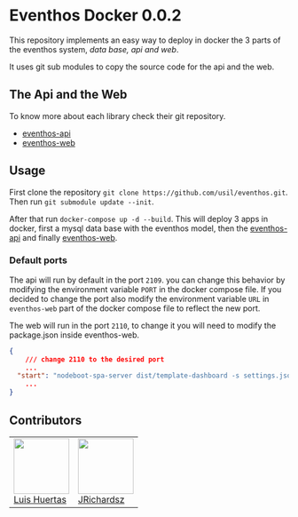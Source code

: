 # Eventhos Docker 0.0.2

This repository implements an easy way to deploy in docker the 3 parts of the eventhos system, _data base, api and web_.

It uses git sub modules to copy the source code for the api and the web.

## The Api and the Web

To know more about each library check their git repository.

- [eventhos-api](https://github.com/usil/eventhos-api)
- [eventhos-web](https://github.com/usil/eventhos-web)

## Usage

First clone the repository `git clone https://github.com/usil/eventhos.git`. Then run `git submodule update --init`.

After that run `docker-compose up -d --build`. This will deploy 3 apps in docker, first a mysql data base with the eventhos model, then the [eventhos-api](https://github.com/usil/eventhos-api) and finally [eventhos-web](https://github.com/usil/eventhos-web).

### Default ports

The api will run by default in the port `2109`. you can change this behavior by modifying the environment variable `PORT` in the docker compose file. If you decided to change the port also modify the environment variable `URL` in `eventhos-web` part of the docker compose file to reflect the new port.

The web will run in the port `2110`, to change it you will need to modify the package.json inside eventhos-web.

```json
{
    /// change 2110 to the desired port
    ...
  "start": "nodeboot-spa-server dist/template-dashboard -s settings.json -p 2110 --allow-routes"
    ...
}
```

## Contributors

<table>
  <tbody>
    <td>
      <img src="https://i.ibb.co/88Tp6n5/Recurso-7.png" width="100px;"/>
      <br />
      <label><a href="https://github.com/TacEtarip">Luis Huertas</a></label>
      <br />
    </td>
    <td>
      <img src="https://avatars0.githubusercontent.com/u/3322836?s=460&v=4" width="100px;"/>
      <br />
      <label><a href="http://jrichardsz.github.io/">JRichardsz</a></label>
      <br />
    </td>
  </tbody>
</table>
